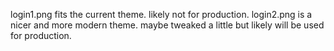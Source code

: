 login1.png fits the current theme. likely not for production.
login2.png is a nicer and more modern theme. maybe tweaked a little but likely will be used for production.
